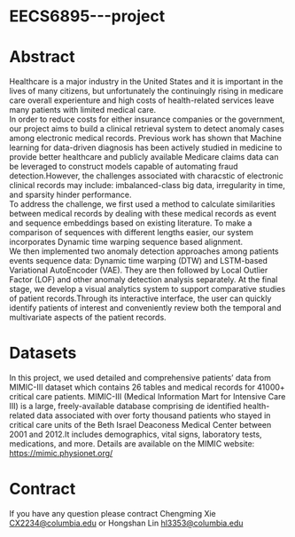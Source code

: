# EECS6895---project


# Abstract
  Healthcare is a major industry in the United States and it is important in the lives of many citizens, but unfortunately the continuingly rising in medicare care overall experienture and high costs of health-related services leave many patients with limited medical care.  
  In order to reduce costs for either insurance companies or the government, our project aims to build a clinical retrieval system to detect anomaly cases among electronic medical records. Previous work has shown that Machine learning for data-driven diagnosis has been actively studied in medicine to provide better healthcare and publicly available Medicare claims data can be leveraged to construct models capable of automating fraud detection.However, the challenges associated with characstic of electronic clinical records may include: imbalanced-class big data, irregularity in time, and sparsity hinder performance.  
  To address the challenge, we first used a method to calculate similarities between medical records by dealing with these medical records as event and sequence embeddings based on existing literature. To make a comparison of sequences with different lengths easier, our system incorporates Dynamic time warping sequence based alignment.  
  We then implemented two anomaly detection approaches among patients events sequence data: Dynamic time warping (DTW) and LSTM-based Variational AutoEncoder (VAE). They are then followed by Local Outlier Factor (LOF) and other anomaly detection analysis separately. At the final stage, we develop a visual analytics system to support comparative studies of patient records.Through its interactive interface, the user can quickly identify patients of interest and conveniently review both the temporal and multivariate aspects of the patient records. 
  
# Datasets
  In this project, we used detailed and comprehensive patients’ data from MIMIC-III dataset which contains 26 tables and medical records for 41000+ critical care patients. MIMIC-III (Medical Information Mart for Intensive Care III) is a large, freely-available database comprising de identified health-related data associated with over forty thousand patients who stayed in critical care units of the Beth Israel Deaconess Medical Center between 2001 and 2012.It includes demographics, vital signs, laboratory tests, medications, and more. Details are available on the MIMIC website: https://mimic.physionet.org/

# Contract
If you have any question please contract Chengming Xie CX2234@columbia.edu or Hongshan Lin hl3353@columbia.edu
